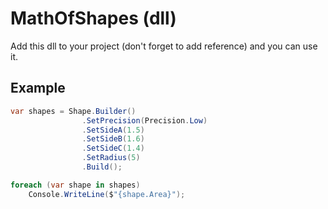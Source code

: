 # MathOfShapes (dll)
Add this dll to your project (don't forget to add reference) and you can use it.
## Example
```C#
var shapes = Shape.Builder()
                .SetPrecision(Precision.Low)
                .SetSideA(1.5)
                .SetSideB(1.6)
                .SetSideC(1.4)
                .SetRadius(5)
                .Build();

foreach (var shape in shapes)
    Console.WriteLine($"{shape.Area}");
```